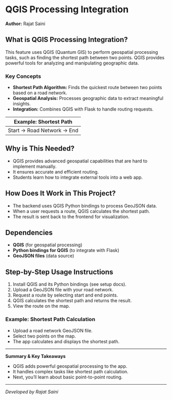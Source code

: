 # QGIS Processing Integration

**Author:** Rajat Saini

## What is QGIS Processing Integration?
This feature uses QGIS (Quantum GIS) to perform geospatial processing tasks, such as finding the shortest path between two points. QGIS provides powerful tools for analyzing and manipulating geographic data.

### Key Concepts
- **Shortest Path Algorithm:** Finds the quickest route between two points based on a road network.
- **Geospatial Analysis:** Processes geographic data to extract meaningful insights.
- **Integration:** Combines QGIS with Flask to handle routing requests.

| Example: Shortest Path |
|------------------------|
| Start → Road Network → End |

## Why is This Needed?
- QGIS provides advanced geospatial capabilities that are hard to implement manually.
- It ensures accurate and efficient routing.
- Students learn how to integrate external tools into a web app.

## How Does It Work in This Project?
- The backend uses QGIS Python bindings to process GeoJSON data.
- When a user requests a route, QGIS calculates the shortest path.
- The result is sent back to the frontend for visualization.

## Dependencies
- **QGIS** (for geospatial processing)
- **Python bindings for QGIS** (to integrate with Flask)
- **GeoJSON files** (data source)

## Step-by-Step Usage Instructions
1. Install QGIS and its Python bindings (see setup docs).
2. Upload a GeoJSON file with your road network.
3. Request a route by selecting start and end points.
4. QGIS calculates the shortest path and returns the result.
5. View the route on the map.

### Example: Shortest Path Calculation
- Upload a road network GeoJSON file.
- Select two points on the map.
- The app calculates and displays the shortest path.

---
**Summary & Key Takeaways**
- QGIS adds powerful geospatial processing to the app.
- It handles complex tasks like shortest path calculation.
- Next, you’ll learn about basic point-to-point routing.

---
*Developed by Rajat Saini*